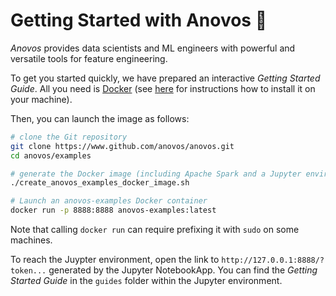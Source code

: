 # Getting Started with Anovos 🚀

_Anovos_ provides data scientists and ML engineers with powerful and versatile tools for feature engineering.

To get you started quickly, we have prepared an interactive _Getting Started Guide_.
All you need is [Docker](https://www.docker.com) (see [here](https://www.docker.com/products/docker-desktop)
for instructions how to install it on your machine).

Then, you can launch the image as follows:
```bash
# clone the Git repository
git clone https://www.github.com/anovos/anovos.git
cd anovos/examples

# generate the Docker image (including Apache Spark and a Jupyter environment)
./create_anovos_examples_docker_image.sh

# Launch an anovos-examples Docker container
docker run -p 8888:8888 anovos-examples:latest
```

Note that calling `docker run` can require prefixing it with `sudo` on some machines.

To reach the Juypter environment, open the link to `http://127.0.0.1:8888/?token...` generated
by the Jupyter NotebookApp.
You can find the _Getting Started Guide_ in the `guides` folder within the Jupyter environment.
